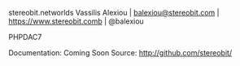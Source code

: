 stereobit.networlds
Vassilis Alexiou | balexiou@stereobit.com | https://www.stereobit.comb | @balexiou

PHPDAC7

Documentation: Coming Soon
Source: http://github.com/stereobit/


